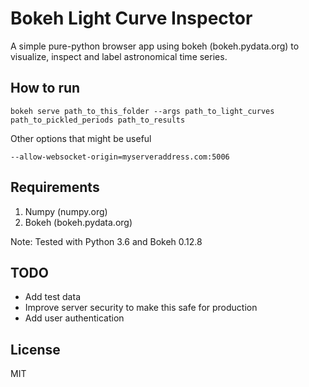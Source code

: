 # Bokeh Light Curve Inspector

A simple pure-python browser app using bokeh (bokeh.pydata.org) to visualize, inspect and label astronomical time series. 

## How to run

	bokeh serve path_to_this_folder --args path_to_light_curves path_to_pickled_periods path_to_results

Other options that might be useful

	--allow-websocket-origin=myserveraddress.com:5006


## Requirements

1. Numpy (numpy.org)
2. Bokeh (bokeh.pydata.org)

Note: Tested with Python 3.6 and Bokeh 0.12.8

## TODO

* Add test data
* Improve server security to make this safe for production
* Add user authentication

## License

MIT


